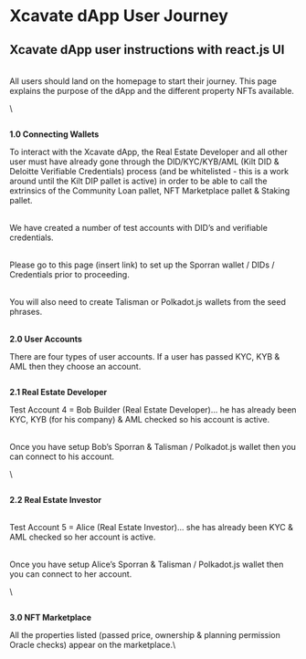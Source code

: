 # Xcavate dApp User Journey

## Xcavate dApp user instructions with react.js UI

\
All users should land on the homepage to start their journey. This page explains the purpose of the dApp and the different property NFTs available.

\


<figure><img src="https://lh7-us.googleusercontent.com/RBczsQsXhaqYKTvU30wPO2It5FXpq1vVwKrE71EqpDoa0CNq7-w0f0CDE-y4_atU3F2PehVns_pnxOhYXLNwYIFTFH03oY4ppNj-LPZXkUykbsU5HVMQd6hPy7mfy8vhamSq72iUnkgt5M9ocTA_RQ" alt=""><figcaption></figcaption></figure>

**1.0 Connecting Wallets**

To interact with the Xcavate dApp, the Real Estate Developer and all other user must have already gone through the DID/KYC/KYB/AML (Kilt DID & Deloitte Verifiable Credentials) process (and be whitelisted - this is a work around until the Kilt DIP pallet is active) in order to be able to call the extrinsics of the Community Loan pallet, NFT Marketplace pallet & Staking pallet.

\
We have created a number of test accounts with DID’s and verifiable credentials.

\
Please go to this page (insert link) to set up the Sporran wallet / DIDs / Credentials prior to proceeding.

\
You will also need to create Talisman or Polkadot.js wallets from the seed phrases.

\
**2.0 User Accounts**

There are four types of user accounts. If a user has passed KYC, KYB & AML then they choose an account.



<figure><img src="https://lh7-us.googleusercontent.com/GxKa_EK-AfdRUkXgtqymeeflIKIeyWnrOfz7IK4Mz-vlZRsoA4_f7iknm74J0WVbyo16mo-Y8iTUzZ-yBaSUkfJcGpphGyEAd8reoLu17Ja5HTRgmJNsZ1aTjXz4GJWgk8hqVBNaY9cWPsFqTwipOQ" alt=""><figcaption></figcaption></figure>

**2.1 Real Estate Developer**

Test Account 4 = Bob Builder (Real Estate Developer)... he has already been KYC, KYB (for his company) & AML checked so his account is active.

\
Once you have setup Bob’s Sporran & Talisman / Polkadot.js wallet then you can connect to his account.

\


<figure><img src="https://lh7-us.googleusercontent.com/YuSSUiwKe2MN8Ml8XFklkkyOjh2ZHR_xT7pfyZtst6fqVQj-ntW6YjvDs7Hie2ztz4sdoiHYmwodj3Nd23trdLFDuxWwwYmD0Vff-nJAOrkSNY-d_oR10C8CzJlLN2i9eEIozz7jsDBf8BPTmN5yog" alt=""><figcaption></figcaption></figure>

**2.2 Real Estate Investor**

\
Test Account 5 = Alice (Real Estate Investor)... she has already been KYC & AML checked so her account is active.

\
Once you have setup Alice’s Sporran & Talisman / Polkadot.js wallet then you can connect to her account.

\


<figure><img src="https://lh7-us.googleusercontent.com/peJOhjRfoVeZnOYROe2ZiJpAcPZ3NVE7hvZHso4eB_p-OeUoWouwEq-jVr5Ie5oAegahG_Sr3O4I1huKFn8Jb36g1PgFIJQYpaGq2IqjVQ-Q4-QGo2BSeIUuukGiT-es44QeAi_BJwxjsAMxp5ZCOA" alt=""><figcaption></figcaption></figure>

**3.0 NFT Marketplace**

All the properties listed (passed price, ownership & planning permission Oracle checks) appear on the marketplace.\


<figure><img src="https://lh7-us.googleusercontent.com/-QoqsQWkejn15pV7459OaiD7rOE2N0KaUNSQ9rCdicMpDVJbaulzdyK6vmNCk6-WDXpxeOVhI_sbUDrFgLQPVcYQjZrtCIR911IFQmyEHBZVtzh9Re6HfIYEOBmBCQZTcw9nqAqQhGQ_5tsassJNTQ" alt=""><figcaption></figcaption></figure>
